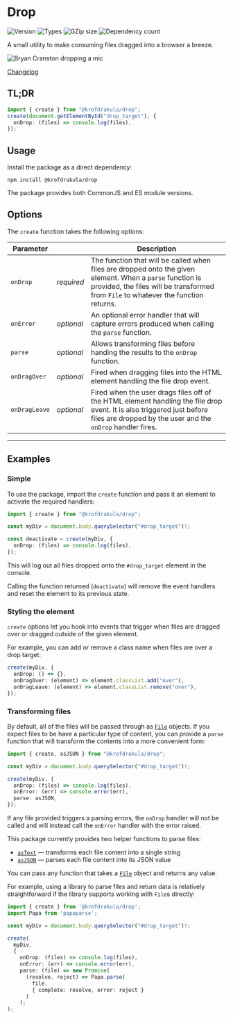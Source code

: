 # Drop

![Version](https://badgen.net/npm/v/@krofdrakula/drop)
![Types](https://badgen.net/npm/types/@krofdrakula/drop)
![GZip size](https://badgen.net/bundlephobia/minzip/@krofdrakula/drop)
![Dependency count](https://badgen.net/bundlephobia/dependency-count/@krofdrakula/drop)

A small utility to make consuming files dragged into a browser a breeze.

![Bryan Cranston dropping a mic](https://media.giphy.com/media/3o72Fk2eBOXRDhoq9W/giphy.gif)

[Changelog](CHANGELOG.md)

## TL;DR

```ts
import { create } from "@krofdrakula/drop";
create(document.getElementById("drop_target"), {
  onDrop: (files) => console.log(files),
});
```

## Usage

Install the package as a direct dependency:

```
npm install @krofdrakula/drop
```

The package provides both CommonJS and ES module versions.

## Options

The `create` function takes the following options:

| Parameter     |            | Description                                                                                                                                                                                      |
| ------------- | ---------- | ------------------------------------------------------------------------------------------------------------------------------------------------------------------------------------------------ |
| `onDrop`      | _required_ | The function that will be called when files are dropped onto the given element. When a `parse` function is provided, the files will be transformed from `File` to whatever the function returns. |
| `onError`     | _optional_ | An optional error handler that will capture errors produced when calling the `parse` function.                                                                                                   |
| `parse`       | _optional_ | Allows transforming files before handing the results to the `onDrop` function.                                                                                                                   |
| `onDragOver`  | _optional_ | Fired when dragging files into the HTML element handling the file drop event.                                                                                                                    |
| `onDragLeave` | _optional_ | Fired when the user drags files off of the HTML element handling the file drop event. It is also triggered just before files are dropped by the user and the `onDrop` handler fires.             |

---

## Examples

### Simple

To use the package, import the `create` function and pass it an element to activate the required handlers:

```ts
import { create } from "@krofdrakula/drop";

const myDiv = document.body.querySelector("#drop_target")!;

const deactivate = create(myDiv, {
  onDrop: (files) => console.log(files),
});
```

This will log out all files dropped onto the `#drop_target` element in the console.

Calling the function returned (`deactivate`) will remove the event handlers and reset the element to its previous state.

### Styling the element

`create` options let you hook into events that trigger when files are dragged over or dragged outside of the given element.

For example, you can add or remove a class name when files are over a drop target:

```ts
create(myDiv, {
  onDrop: () => {},
  onDragOver: (element) => element.classList.add("over"),
  onDragLeave: (element) => element.classList.remove("over"),
});
```

### Transforming files

By default, all of the files will be passed through as [`File`](https://developer.mozilla.org/en-US/docs/Web/API/File) objects. If you expect files to be have a particular type of content, you can provide a `parse` function that will transform the contents into a more convenient form:

```ts
import { create, asJSON } from "@krofdrakula/drop";

const myDiv = document.body.querySelector("#drop_target")!;

create(myDiv, {
  onDrop: (files) => console.log(files),
  onError: (err) => console.error(err),
  parse: asJSON,
});
```

If any file provided triggers a parsing errors, the `onDrop` handler will not be called and will instead call the `onError` handler with the error raised.

This package currently provides two helper functions to parse files:

- [`asText`](src/parsers.ts) — transforms each file content into a single string
- [`asJSON`](src/parsers.ts) — parses each file content into its JSON value

You can pass any function that takes a [`File`](https://developer.mozilla.org/en-US/docs/Web/API/File) object and returns any value.

For example, using a library to parse files and return data is relatively straightforward if the library supports working with `File`s directly:

```ts
import { create } from '@krofdrakula/drop';
import Papa from 'papaparse';

const myDiv = document.body.querySelector("#drop_target")!;

create(
  myDiv,
  {
    onDrop: (files) => console.log(files),
    onError: (err) => console.error(err),
    parse: (file) => new Promise(
      (resolve, reject) => Papa.parse(
        file,
        { complete: resolve, error: reject }
      )
    );
);
```
